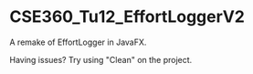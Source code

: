 # CSE360_Tu12_EffortLoggerV2
 A remake of EffortLogger in JavaFX.

Having issues? Try using "Clean" on the project.
